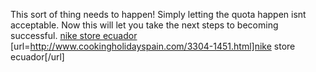 This sort of thing needs to happen! Simply letting the quota happen isnt acceptable. Now this will let you take the next steps to becoming successful.
 <a href="http://www.cookingholidayspain.com/3304-1451.html" >nike store ecuador</a>
[url=http://www.cookingholidayspain.com/3304-1451.html]nike store ecuador[/url]